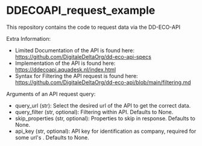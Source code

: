 # DDECOAPI_request_example
This repository contains the code to request data via the DD-ECO-API

Extra Information:
 - Limited Documentation of the API is found here: https://github.com/DigitaleDeltaOrg/dd-eco-api-specs
 - Implementation of the API is found here: https://ddecoapi.aquadesk.nl/index.html
 - Syntax for Filtering the API request is found here: https://github.com/DigitaleDeltaOrg/dd-eco-api/blob/main/filtering.md

Arguments of an API request query:
 - query_url (str): Select the desired url of the API to get the correct data.
 - query_filter (str, optional): Filtering within API. Defaults to None.
 - skip_properties (str, optional): Properties to skip in response. Defaults to None.
 - api_key (str, optional): API key for identification as company, required for some url's . Defaults to None.